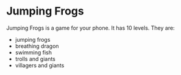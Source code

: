 # Jumping Frogs

Jumping Frogs is a game for your phone. It has 10 levels. They are:

- jumping frogs
- breathing dragon
- swimming fish
- trolls and giants
- villagers and giants
